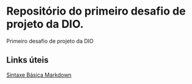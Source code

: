 # Repositório do primeiro desafio de projeto da DIO.
Primeiro desafio de projeto da DIO 

## Links úteis

[Sintaxe Básica Markdown](https://www.markdownguide.org/basic-syntax/)
